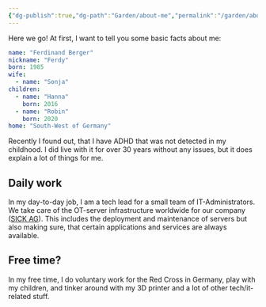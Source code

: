 ```yaml
---
{"dg-publish":true,"dg-path":"Garden/about-me","permalink":"/garden/about-me/","noteIcon":"","created":"2024-06-15T00:51","updated":"2024-06-15T21:07"}
---
```


Here we go! At first, I want to tell you some basic facts about me:

```yaml
name: "Ferdinand Berger"
nickname: "Ferdy"
born: 1985
wife:
  - name: "Sonja"
children:
  - name: "Hanna"
    born: 2016
  - name: "Robin"
    born: 2020
home: "South-West of Germany"
```

Recently I found out, that I have ADHD that was not detected in my childhood. I did live with it for over 30 years without any issues, but it does explain a lot of things for me.
## Daily work
In my day-to-day job, I am a tech lead for a small team of IT-Administrators. We take care of the OT-server infrastructure worldwide for our company ([SICK AG](https://sick.com/)). This includes the deployment and maintenance of servers but also making sure, that certain applications and services are always available.
## Free time?
In my free time, I do voluntary work for the Red Cross in Germany, play with my children, and tinker around with my 3D printer and a lot of other tech/it-related stuff.